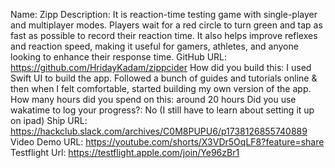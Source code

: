 Name: Zipp
Description: It is reaction-time testing game with single-player and multiplayer modes. Players wait for a red circle to turn green and tap as fast as possible to record their reaction time. It also helps improve reflexes and reaction speed, making it useful for gamers, athletes, and anyone looking to enhance their response time.
GitHub URL: https://github.com/HridayKadam/zippcider
How did you build this: I used Swift UI to build the app. Followed a bunch of guides and tutorials online & then when I felt comfortable, started building my own version of the app.
How many hours did you spend on this: around 20 hours
Did you use wakatime to log your progress?: No (I still have to learn about setting it up on ipad)
Ship URL: https://hackclub.slack.com/archives/C0M8PUPU6/p1738126855740889
Video Demo URL: https://youtube.com/shorts/X3VDr5OqLF8?feature=share
Testflight Url: https://testflight.apple.com/join/Ye96zBr1
